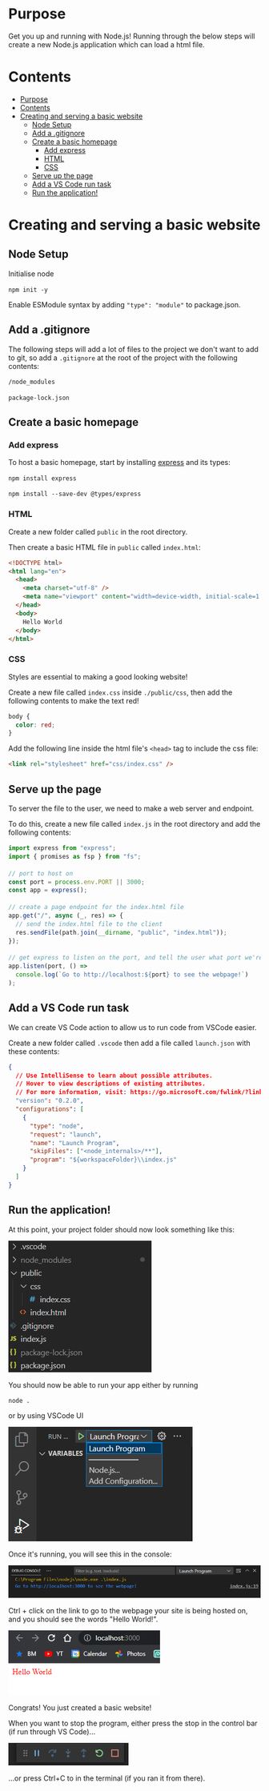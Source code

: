 # Purpose

Get you up and running with Node.js! Running through the below steps will create a new Node.js application which can load a html file.

# Contents

- [Purpose](#purpose)
- [Contents](#contents)
- [Creating and serving a basic website](#creating-and-serving-a-basic-website)
  - [Node Setup](#node-setup)
  - [Add a .gitignore](#add-a-gitignore)
  - [Create a basic homepage](#create-a-basic-homepage)
    - [Add express](#add-express)
    - [HTML](#html)
    - [CSS](#css)
  - [Serve up the page](#serve-up-the-page)
  - [Add a VS Code run task](#add-a-vs-code-run-task)
  - [Run the application!](#run-the-application)

# Creating and serving a basic website

## Node Setup

Initialise node

`npm init -y`

Enable ESModule syntax by adding
`"type": "module"` to package.json.

## Add a .gitignore

The following steps will add a lot of files to the project we don't want to add to git, so add a `.gitignore` at the root of the project with the following contents:

```
/node_modules

package-lock.json
```

## Create a basic homepage

### Add express

To host a basic homepage, start by installing [express](https://expressjs.com/) and its types:

`npm install express`

`npm install --save-dev @types/express`

### HTML

Create a new folder called `public` in the root directory.

Then create a basic HTML file in `public` called `index.html`:

```html
<!DOCTYPE html>
<html lang="en">
  <head>
    <meta charset="utf-8" />
    <meta name="viewport" content="width=device-width, initial-scale=1.0" />
  </head>
  <body>
    Hello World
  </body>
</html>
```

### CSS

Styles are essential to making a good looking website!

Create a new file called `index.css` inside `./public/css`, then add the following contents to make the text red!

```css
body {
  color: red;
}
```

Add the following line inside the html file's `<head>` tag to include the css file:

```html
<link rel="stylesheet" href="css/index.css" />
```

## Serve up the page

To server the file to the user, we need to make a web server and endpoint.

To do this, create a new file called `index.js` in the root directory and add the following contents:

```js
import express from "express";
import { promises as fsp } from "fs";

// port to host on
const port = process.env.PORT || 3000;
const app = express();

// create a page endpoint for the index.html file
app.get("/", async (_, res) => {
  // send the index.html file to the client
  res.sendFile(path.join(__dirname, "public", "index.html"));
});

// get express to listen on the port, and tell the user what port we're using
app.listen(port, () =>
  console.log(`Go to http://localhost:${port} to see the webpage!`)
);
```

## Add a VS Code run task

We can create VS Code action to allow us to run code from VSCode easier.

Create a new folder called `.vscode` then add a file called `launch.json` with these contents:

```json
{
  // Use IntelliSense to learn about possible attributes.
  // Hover to view descriptions of existing attributes.
  // For more information, visit: https://go.microsoft.com/fwlink/?linkid=830387
  "version": "0.2.0",
  "configurations": [
    {
      "type": "node",
      "request": "launch",
      "name": "Launch Program",
      "skipFiles": ["<node_internals>/**"],
      "program": "${workspaceFolder}\\index.js"
    }
  ]
}
```

## Run the application!

At this point, your project folder should now look something like this:

![Folder Contents](images/GettingStartedFolderContents.png)

You should now be able to run your app either by running

```
node .
```

or by using VSCode UI

![Run Application](images/LaunchProgram.png)

Once it's running, you will see this in the console:

![Program running in Debug Console](images/RunningInDebugConsole.png)

Ctrl + click on the link to go to the webpage your site is being hosted on, and you should see the words "Hello World!".

![Basic website running in the browser](images/BasicWebsiteInBrowser.png)

Congrats! You just created a basic website!

When you want to stop the program, either press the stop in the control bar (if run through VS Code)...

![Program Control Bar](images/VSCodeControlBar.png)

...or press Ctrl+C to in the terminal (if you ran it from there).
